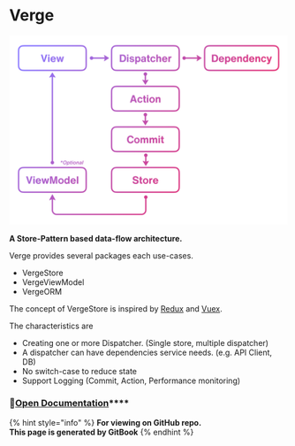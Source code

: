 # Verge

![Data flow](.gitbook/assets/loop-2x.png)

**A Store-Pattern based data-flow architecture.**

Verge provides several packages each use-cases.

* VergeStore
* VergeViewModel
* VergeORM

The concept of VergeStore is inspired by [Redux](https://redux.js.org/) and [Vuex](https://vuex.vuejs.org/).

The characteristics are

* Creating one or more Dispatcher. \(Single store, multiple dispatcher\)
* A dispatcher can have dependencies service needs. \(e.g. API Client, DB\)
* No switch-case to reduce state
* Support Logging \(Commit, Action, Performance monitoring\)

### 📖[**Open Documentation**](https://muukii-app.gitbook.io/verge/)\*\*\*\*

{% hint style="info" %}
**For viewing on GitHub repo.  
This page is generated by GitBook**
{% endhint %}


